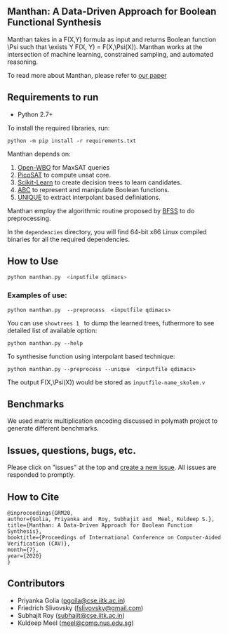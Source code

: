 ## Manthan: A Data-Driven Approach for Boolean Functional Synthesis
Manthan takes in a F(X,Y) formula as input and returns Boolean function \Psi such that \exists Y F(X, Y) = F(X,\Psi(X)). Manthan works at the intersection of machine learning, constrained sampling, and automated reasoning. 

To read more about Manthan, please refer to [our paper](https://priyanka-golia.github.io/publication/cav20-manthan/cav20-manthan.pdf)


## Requirements to run

* Python 2.7+

To install the required libraries, run:

```
python -m pip install -r requirements.txt
```
Manthan depends on: 
1. [Open-WBO](https://github.com/sbjoshi/Open-WBO-Inc)  for MaxSAT queries
2. [PicoSAT](http://fmv.jku.at/picosat/) to compute unsat core. 
3. [Scikit-Learn](https://scikit-learn.org/stable/modules/tree.html) to create decision trees to learn candidates.  
4. [ABC](https://github.com/berkeley-abc/abc) to represent and manipulate Boolean functions. 
5. [UNIQUE](https://github.com/perebor/unique) to extract interpolant based definiations.

Manthan employ the algorithmic routine proposed by [BFSS](https://github.com/Sumith1896/bfss) to do preprocessing.

In the `dependencies` directory, you will find 64-bit x86 Linux compiled binaries for all the required dependencies.

## How to Use

```bash
python manthan.py  <inputfile qdimacs> 
```
### Examples of use:

```
python manthan.py  --preprocess  <inputfile qdimacs>

```



 You can use `showtrees 1 ` to dump the learned trees, futhermore to see detailed list of available option:

```
python manthan.py --help
```

To synthesise function using interpolant based technique:


```
python manthan.py --preprocess --unique  <inputfile qdimacs>

```

The output F(X,\Psi(X)) would be stored as `inputfile-name_skolem.v`

## Benchmarks
We used matrix multiplication encoding discussed in polymath project to generate different benchmarks.

## Issues, questions, bugs, etc.
Please click on "issues" at the top and [create a new issue](https://github.com/meelgroup/manthan/issues). All issues are responded to promptly.

## How to Cite
```
@inproceedings{GRM20,
author={Golia, Priyanka and  Roy, Subhajit and  Meel, Kuldeep S.},
title={Manthan: A Data-Driven Approach for Boolean Function Synthesis},
booktitle={Proceedings of International Conference on Computer-Aided Verification (CAV)},
month={7},
year={2020}
}
```
## Contributors
* Priyanka Golia (pgoila@cse.iitk.ac.in)
* Friedrich Slivovsky (fslivovsky@gmail.com)
* Subhajit Roy (subhajit@cse.iitk.ac.in)
* Kuldeep Meel (meel@comp.nus.edu.sg)


